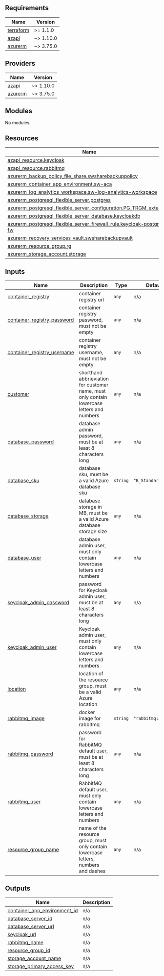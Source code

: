 <!-- BEGIN_TF_DOCS -->
## Requirements

| Name | Version |
|------|---------|
| <a name="requirement_terraform"></a> [terraform](#requirement\_terraform) | >= 1.1.0 |
| <a name="requirement_azapi"></a> [azapi](#requirement\_azapi) | ~> 1.10.0 |
| <a name="requirement_azurerm"></a> [azurerm](#requirement\_azurerm) | ~> 3.75.0 |

## Providers

| Name | Version |
|------|---------|
| <a name="provider_azapi"></a> [azapi](#provider\_azapi) | ~> 1.10.0 |
| <a name="provider_azurerm"></a> [azurerm](#provider\_azurerm) | ~> 3.75.0 |

## Modules

No modules.

## Resources

| Name | Type |
|------|------|
| [azapi_resource.keycloak](https://registry.terraform.io/providers/azure/azapi/latest/docs/resources/resource) | resource |
| [azapi_resource.rabbitmq](https://registry.terraform.io/providers/azure/azapi/latest/docs/resources/resource) | resource |
| [azurerm_backup_policy_file_share.swsharebackuppolicy](https://registry.terraform.io/providers/hashicorp/azurerm/latest/docs/resources/backup_policy_file_share) | resource |
| [azurerm_container_app_environment.sw-aca](https://registry.terraform.io/providers/hashicorp/azurerm/latest/docs/resources/container_app_environment) | resource |
| [azurerm_log_analytics_workspace.sw-log-analytics-workspace](https://registry.terraform.io/providers/hashicorp/azurerm/latest/docs/resources/log_analytics_workspace) | resource |
| [azurerm_postgresql_flexible_server.postgres](https://registry.terraform.io/providers/hashicorp/azurerm/latest/docs/resources/postgresql_flexible_server) | resource |
| [azurerm_postgresql_flexible_server_configuration.PG_TRGM_extension](https://registry.terraform.io/providers/hashicorp/azurerm/latest/docs/resources/postgresql_flexible_server_configuration) | resource |
| [azurerm_postgresql_flexible_server_database.keycloakdb](https://registry.terraform.io/providers/hashicorp/azurerm/latest/docs/resources/postgresql_flexible_server_database) | resource |
| [azurerm_postgresql_flexible_server_firewall_rule.keycloak-postgres-fw](https://registry.terraform.io/providers/hashicorp/azurerm/latest/docs/resources/postgresql_flexible_server_firewall_rule) | resource |
| [azurerm_recovery_services_vault.swsharebackupvault](https://registry.terraform.io/providers/hashicorp/azurerm/latest/docs/resources/recovery_services_vault) | resource |
| [azurerm_resource_group.rg](https://registry.terraform.io/providers/hashicorp/azurerm/latest/docs/resources/resource_group) | resource |
| [azurerm_storage_account.storage](https://registry.terraform.io/providers/hashicorp/azurerm/latest/docs/resources/storage_account) | resource |

## Inputs

| Name | Description | Type | Default | Required |
|------|-------------|------|---------|:--------:|
| <a name="input_container_registry"></a> [container\_registry](#input\_container\_registry) | container registry url | `any` | n/a | yes |
| <a name="input_container_registry_password"></a> [container\_registry\_password](#input\_container\_registry\_password) | container registry password, must not be empty | `any` | n/a | yes |
| <a name="input_container_registry_username"></a> [container\_registry\_username](#input\_container\_registry\_username) | container registry username, must not be empty | `any` | n/a | yes |
| <a name="input_customer"></a> [customer](#input\_customer) | shorthand abbrieviation for customer name, must only contain lowercase letters and numbers | `any` | n/a | yes |
| <a name="input_database_password"></a> [database\_password](#input\_database\_password) | database admin password, must be at least 8 characters long | `any` | n/a | yes |
| <a name="input_database_sku"></a> [database\_sku](#input\_database\_sku) | database sku, must be a valid Azure database sku | `string` | `"B_Standard_B2s"` | no |
| <a name="input_database_storage"></a> [database\_storage](#input\_database\_storage) | database storage in MB, must be a valid Azure database storage size | `any` | n/a | yes |
| <a name="input_database_user"></a> [database\_user](#input\_database\_user) | database admin user, must only contain lowercase letters and numbers | `any` | n/a | yes |
| <a name="input_keycloak_admin_password"></a> [keycloak\_admin\_password](#input\_keycloak\_admin\_password) | password for Keycloak admin user, must be at least 8 characters long | `any` | n/a | yes |
| <a name="input_keycloak_admin_user"></a> [keycloak\_admin\_user](#input\_keycloak\_admin\_user) | Keycloak admin user, must only contain lowercase letters and numbers | `any` | n/a | yes |
| <a name="input_location"></a> [location](#input\_location) | location of the resource group, must be a valid Azure location | `any` | n/a | yes |
| <a name="input_rabbitmq_image"></a> [rabbitmq\_image](#input\_rabbitmq\_image) | docker image for rabbitmq | `string` | `"rabbitmq:3.12.6"` | no |
| <a name="input_rabbitmq_password"></a> [rabbitmq\_password](#input\_rabbitmq\_password) | password for RabbitMQ default user, must be at least 8 characters long | `any` | n/a | yes |
| <a name="input_rabbitmq_user"></a> [rabbitmq\_user](#input\_rabbitmq\_user) | RabbitMQ default user, must only contain lowercase letters and numbers | `any` | n/a | yes |
| <a name="input_resource_group_name"></a> [resource\_group\_name](#input\_resource\_group\_name) | name of the resource group, must only contain lowercase letters, numbers and dashes | `any` | n/a | yes |

## Outputs

| Name | Description |
|------|-------------|
| <a name="output_container_app_environment_id"></a> [container\_app\_environment\_id](#output\_container\_app\_environment\_id) | n/a |
| <a name="output_database_server_id"></a> [database\_server\_id](#output\_database\_server\_id) | n/a |
| <a name="output_database_server_url"></a> [database\_server\_url](#output\_database\_server\_url) | n/a |
| <a name="output_keycloak_url"></a> [keycloak\_url](#output\_keycloak\_url) | n/a |
| <a name="output_rabbitmq_name"></a> [rabbitmq\_name](#output\_rabbitmq\_name) | n/a |
| <a name="output_resource_group_id"></a> [resource\_group\_id](#output\_resource\_group\_id) | n/a |
| <a name="output_storage_account_name"></a> [storage\_account\_name](#output\_storage\_account\_name) | n/a |
| <a name="output_storage_primary_access_key"></a> [storage\_primary\_access\_key](#output\_storage\_primary\_access\_key) | n/a |
<!-- END_TF_DOCS -->